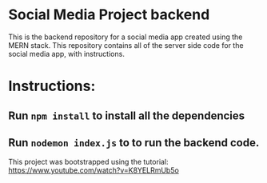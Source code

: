 # Social Media Project backend

This is the backend repository for a social media app created using the MERN stack. This repository contains all of the server side code for the social media app, with instructions.

# Instructions:
## Run `npm install` to install all the dependencies
## Run `nodemon index.js` to to run the backend code.

This project was bootstrapped using the tutorial: https://www.youtube.com/watch?v=K8YELRmUb5o
